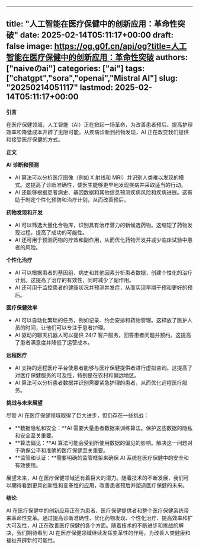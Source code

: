 
---
title: "人工智能在医疗保健中的创新应用：革命性突破"
date: 2025-02-14T05:11:17+00:00
draft: false
image: https://og.g0f.cn/api/og?title=人工智能在医疗保健中的创新应用：革命性突破
authors: ["naiveのai"]
categories: ["ai"]
tags: ["chatgpt","sora","openai","Mistral AI"]
slug: "20250214051117"
lastmod: 2025-02-14T05:11:17+00:00
---
**引言**

在医疗保健领域，人工智能（AI）正在掀起一场革命，为改善患者预后、提高护理效率和降低成本开辟了无限可能。从疾病诊断到药物发现，AI 正在改变我们提供和接受医疗保健的方式。

**正文**

**AI 诊断和预测**

* AI 算法可以分析医疗图像（例如 X 射线和 MRI）并识别人类难以发现的模式。这提高了诊断准确性，使医生能够更早地发现疾病并采取适当的行动。
* AI 还能够根据患者病史、基因数据和其他信息预测疾病风险和疾病进展。这有助于制定个性化预防和治疗计划，从而改善预后。

**药物发现和开发**

* AI 可以筛选大量化合物库，识别具有治疗潜力的新候选药物。这缩短了药物发现过程，提高了成功的可能性。
* AI 还可用于预测药物的疗效和副作用，从而优化药物开发并减少临床试验中患者的风险。

**个性化治疗**

* AI 可以根据患者的基因组、病史和其他因素分析患者数据，创建个性化的治疗计划。这提高了治疗的有效性，同时减少了副作用。
* AI 还可用于监控患者的健康状况并预测并发症，从而实现早期干预和更好的预后。

**医疗保健效率**

* AI 可以自动化繁琐的任务，例如记录、约会安排和药物管理。这释放了医护人员的时间，让他们可以专注于患者护理。
* AI 驱动的聊天机器人可以提供 24/7 客户服务，回答患者问题并预约。这提高了患者满意度并降低了运营成本。

**远程医疗**

* AI 支持的远程医疗平台使患者能够与医疗保健提供者进行虚拟咨询。这提高了对医疗保健服务的可及性，特别是在农村和偏远地区。
* AI 算法可以分析患者数据并识别需要紧急护理的患者，从而优化远程医疗服务。

**挑战与未来展望**

尽管 AI 在医疗保健领域取得了巨大进步，但仍存在一些挑战：

* **数据隐私和安全：**AI 需要大量患者数据来训练算法。保护这些数据的隐私和安全至关重要。
* **算法偏见：**AI 算法可能会受到所使用数据的偏见的影响。解决这一问题对于确保公平和准确的医疗保健至关重要。
* **监管和认证：**需要明确的监管框架来确保 AI 系统在医疗保健中的安全和有效使用。

展望未来，AI 在医疗保健领域还有着巨大的潜力。随着技术的不断发展，我们可以期待看到更具创新性和变革性的应用，改善患者预后并塑造医疗保健的未来。

**结论**

AI 在医疗保健中的创新应用正在为患者、医疗保健提供者和整个医疗保健系统带来革命性变革。通过提高诊断准确性、优化药物发现、个性化治疗、提高效率和扩大可及性，AI 正在改善医疗保健的各个方面。随着技术的不断进步和挑战的解决，我们期待看到 AI 在医疗保健领域继续发挥变革性的作用，为改善人类健康和福祉开辟新的可能性。
